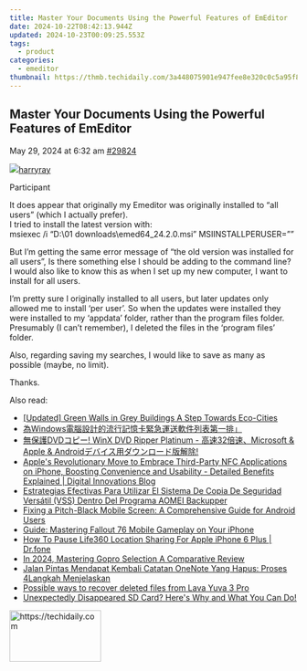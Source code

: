 ```yaml
---
title: Master Your Documents Using the Powerful Features of EmEditor
date: 2024-10-22T08:42:13.944Z
updated: 2024-10-23T00:09:25.553Z
tags:
  - product
categories:
  - emeditor
thumbnail: https://thmb.techidaily.com/3a448075901e947fee8e320c0c5a95f89ce7a4052450ea56afaa9bb89b557f6f.jpg
---
```


## Master Your Documents Using the Powerful Features of EmEditor

May 29, 2024 at 6:32 am [#29824](https://tools.techidaily.com/emeditor/products/) 

[![](https://secure.gravatar.com/avatar/94b319181c4e71e2ca6b67ac989054ee?s=80&d=identicon&r=g)harryray](https://www.emeditor.com/forums/users/harryray/ "View harryray's profile")

Participant

It does appear that originally my Emeditor was originally installed to “all users” (which I actually prefer).  
 I tried to install the latest version with:  
 msiexec /i “D:\\01 downloads\\emed64\_24.2.0.msi” MSIINSTALLPERUSER=””

But I’m getting the same error message of “the old version was installed for all users”, Is there something else I should be adding to the command line?  
 I would also like to know this as when I set up my new computer, I want to install for all users.

I’m pretty sure I originally installed to all users, but later updates only allowed me to install ‘per user’. So when the updates were installed they were installed to my ‘appdata’ folder, rather than the program files folder.  
 Presumably (I can’t remember), I deleted the files in the ‘program files’ folder.

Also, regarding saving my searches, I would like to save as many as possible (maybe, no limit).

Thanks.

<ins class="adsbygoogle"
     style="display:block"
     data-ad-format="autorelaxed"
     data-ad-client="ca-pub-7571918770474297"
     data-ad-slot="1223367746"></ins>

<ins class="adsbygoogle"
     style="display:block"
     data-ad-client="ca-pub-7571918770474297"
     data-ad-slot="8358498916"
     data-ad-format="auto"
     data-full-width-responsive="true"></ins>

<span class="atpl-alsoreadstyle">Also read:</span>
<div><ul>
<li><a href="https://youtube-docs.techidaily.com/ed-green-walls-in-grey-buildings-a-step-towards-eco-cities/"><u>[Updated] Green Walls in Grey Buildings A Step Towards Eco-Cities</u></a></li>
<li><a href="https://win-trending.techidaily.com/1728467376280-windows/"><u>為Windows電腦設計的流行記憶卡緊急運送軟件列表第一排」</u></a></li>
<li><a href="https://discover-extraordinary.techidaily.com/dvd-winx-dvd-ripper-platinum-32microsoft-and-apple-and-android/"><u>無保護DVDコピー! WinX DVD Ripper Platinum - 高速32倍速、Microsoft & Apple & Androidデバイス用ダウンロード版解除!</u></a></li>
<li><a href="https://eaxpv-info.techidaily.com/apples-revolutionary-move-to-embrace-third-party-nfc-applications-on-iphone-boosting-convenience-and-usability-detailed-benefits-explained-digital-innovatio40/"><u>Apple's Revolutionary Move to Embrace Third-Party NFC Applications on iPhone, Boosting Convenience and Usability - Detailed Benefits Explained | Digital Innovations Blog</u></a></li>
<li><a href="https://win-trending.techidaily.com/estrategias-efectivas-para-utilizar-el-sistema-de-copia-de-seguridad-versatil-vss-dentro-del-programa-aomei-backupper/"><u>Estrategias Efectivas Para Utilizar El Sistema De Copia De Seguridad Versátil (VSS) Dentro Del Programa AOMEI Backupper</u></a></li>
<li><a href="https://techtrends.techidaily.com/fixing-a-pitch-black-mobile-screen-a-comprehensive-guide-for-android-users/"><u>Fixing a Pitch-Black Mobile Screen: A Comprehensive Guide for Android Users</u></a></li>
<li><a href="https://win-web3.techidaily.com/guide-mastering-fallout-76-mobile-gameplay-on-your-iphone/"><u>Guide: Mastering Fallout 76 Mobile Gameplay on Your iPhone</u></a></li>
<li><a href="https://location-social.techidaily.com/how-to-pause-life360-location-sharing-for-apple-iphone-6-plus-drfone-by-drfone-virtual-ios/"><u>How To Pause Life360 Location Sharing For Apple iPhone 6 Plus | Dr.fone</u></a></li>
<li><a href="https://extra-skills.techidaily.com/in-2024-mastering-gopro-selection-a-comparative-review/"><u>In 2024, Mastering Gopro Selection A Comparative Review</u></a></li>
<li><a href="https://win-trending.techidaily.com/jalan-pintas-mendapat-kembali-catatan-onenote-yang-hapus-proses-4langkah-menjelaskan/"><u>Jalan Pintas Mendapat Kembali Catatan OneNote Yang Hapus: Proses 4Langkah Menjelaskan</u></a></li>
<li><a href="https://review-topics.techidaily.com/possible-ways-to-recover-deleted-files-from-lava-yuva-3-pro-by-fonelab-android-recover-data/"><u>Possible ways to recover deleted files from Lava Yuva 3 Pro</u></a></li>
<li><a href="https://win-trending.techidaily.com/unexpectedly-disappeared-sd-card-heres-why-and-what-you-can-do/"><u>Unexpectedly Disappeared SD Card? Here's Why and What You Can Do!</u></a></li>
</ul></div>

<!-- affiliate ads begin -->
<a href="https://review-au.sjv.io/c/5597632/2098700/14409" target="_top" id="2098700">
  <img src="//a.impactradius-go.com/display-ad/14409-2098700" border="0" alt="https://techidaily.com" width="160" height="90"/>
</a>
<img height="0" width="0" src="https://review-au.sjv.io/i/5597632/2098700/14409" style="position:absolute;visibility:hidden;" border="0" />
<!-- affiliate ads end -->


